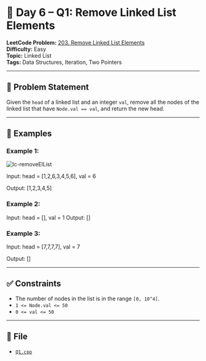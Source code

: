 # 🧩 Day 6 – Q1: Remove Linked List Elements

**LeetCode Problem:** [203. Remove Linked List Elements](https://leetcode.com/problems/remove-linked-list-elements/)   
**Difficulty:** Easy  
**Topic:** Linked List  
**Tags:** Data Structures, Iteration, Two Pointers  

---

## 📄 Problem Statement

Given the `head` of a linked list and an integer `val`, remove all the nodes of the linked list that have `Node.val == val`, and return the new head.

---

## 🧠 Examples

### Example 1:

![lc-removeElList](https://assets.leetcode.com/uploads/2021/03/06/removelinked-list.jpg)

Input: head = [1,2,6,3,4,5,6], val = 6

Output: [1,2,3,4,5]

### Example 2:

Input: head = [], val = 1
Output: []

### Example 3:

Input: head = [7,7,7,7], val = 7

Output: []

---

## ✅ Constraints

- The number of nodes in the list is in the range `[0, 10^4]`.
- `1 <= Node.val <= 50`
- `0 <= val <= 50`

---

## 📁 File

- [`Q1.cpp`](./Q1.cpp)
